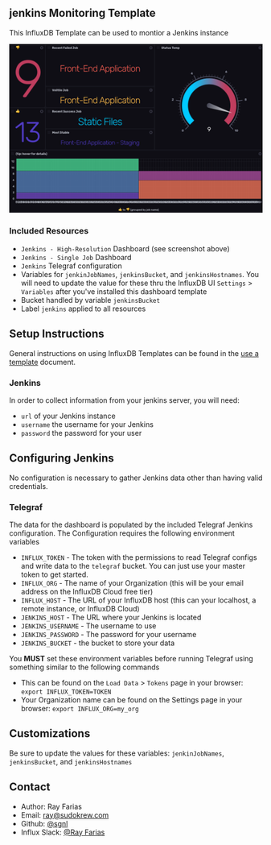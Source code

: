 ## jenkins Monitoring Template

This InfluxDB Template can be used to montior a Jenkins instance

![Website Monitoring Dashboard Screenshot](img/Dashboard.png)

### Included Resources

- `Jenkins - High-Resolution` Dashboard (see screenshot above)
- `Jenkins - Single Job` Dashboard
- `Jenkins` Telegraf configuration
- Variables for `jenkinJobNames`, `jenkinsBucket`, and `jenkinsHostnames`. You will need to update the value for these thru the InfluxDB UI `Settings` > `Variables` after you've installed this dashboard template
- Bucket handled by variable `jenkinsBucket`
- Label `jenkins` applied to all resources

## Setup Instructions

General instructions on using InfluxDB Templates can be found in the [use a template](../docs/use_a_template.md) document.

### Jenkins

In order to collect information from your jenkins server, you will need:

- `url` of your Jenkins instance
- `username` the username for your Jenkins
- `password` the password for your user


## Configuring Jenkins

No configuration is necessary to gather Jenkins data other than having valid credentials.

### Telegraf
  The data for the dashboard is populated by the included Telegraf Jenkins configuration. The Configuration requires the following environment variables

  - `INFLUX_TOKEN` - The token with the permissions to read Telegraf configs and write data to the `telegraf` bucket. You can just use your master token to get started.
  - `INFLUX_ORG` - The name of your Organization (this will be your email address on the InfluxDB Cloud free tier)
  - `INFLUX_HOST` - The URL of your InfluxDB host (this can your localhost, a remote instance, or InfluxDB Cloud)
  - `JENKINS_HOST` - The URL where your Jenkins is located
  - `JENKINS_USERNAME` - The username to use
  - `JENKINS_PASSWORD` - The password for your username
  - `JENKINS_BUCKET` - the bucket to store your data

  You **MUST** set these environment variables before running Telegraf using something similar to the following commands

  - This can be found on the `Load Data` > `Tokens` page in your browser: `export INFLUX_TOKEN=TOKEN`
  - Your Organization name can be found on the Settings page in your browser: `export INFLUX_ORG=my_org`

## Customizations

Be sure to update the values for these variables: `jenkinJobNames`, `jenkinsBucket`, and `jenkinsHostnames`

## Contact

- Author: Ray Farias
- Email: ray@sudokrew.com
- Github: [@sgnl](https://github.com/sgnl)
- Influx Slack: [@Ray Farias](https://influxdata.com/slack)